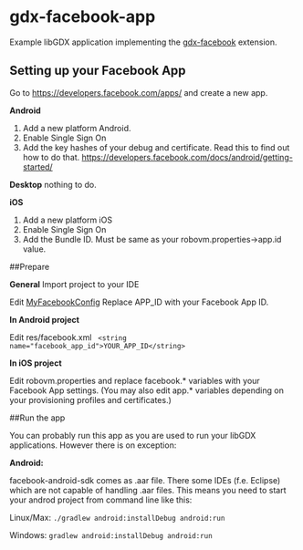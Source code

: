 # gdx-facebook-app
Example libGDX application implementing the [gdx-facebook](https://github.com/TomGrill/gdx-facebook) extension.

## Setting up your Facebook App
Go to https://developers.facebook.com/apps/ and create a new app. 

**Android**

1. Add a new platform Android.
2. Enable Single Sign On
3. Add the key hashes of your debug and certificate. Read this to find out how to do that. https://developers.facebook.com/docs/android/getting-started/

**Desktop**
nothing to do.

**iOS**

1. Add a new platform iOS
2. Enable Single Sign On
3. Add the Bundle ID. Must be same as your robovm.properties->app.id value.



##Prepare

**General**
Import project to your IDE

Edit [MyFacebookConfig](core/src/de/tomgrill/gdxfacebook/app/MyFacebookConfig.java) Replace APP_ID with your Facebook App ID. 

**In Android project**

Edit res/facebook.xml ``` <string name="facebook_app_id">YOUR_APP_ID</string>``` 

**In iOS project**

Edit robovm.properties and replace facebook.* variables with your Facebook App settings. (You may also edit app.* variables depending on your provisioning profiles and certificates.)


##Run the app

You can probably run this app as you are used to run your libGDX applications. However there is on exception:

**Android:** 

facebook-android-sdk comes as .aar file. There some IDEs (f.e. Eclipse) which are not capable of handling .aar files. This means you need to start your androd project from command line like this:

Linux/Max:
```./gradlew android:installDebug android:run```

Windows:
```gradlew android:installDebug android:run```

